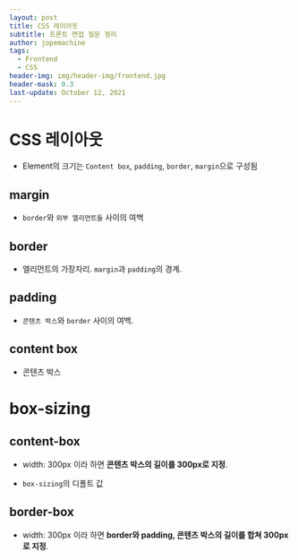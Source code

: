 ```yaml
---
layout: post
title: CSS 레이아웃
subtitle: 프론트 면접 질문 정리
author: jopemachine
tags:
  - Frontend
  - CSS
header-img: img/header-img/frontend.jpg
header-mask: 0.3
last-update: October 12, 2021
---
```


# CSS 레이아웃

- Element의 크기는 `Content box`, `padding`, `border`, `margin`으로 구성됨

## margin

- `border`와 `외부 엘리먼트들` 사이의 여백

## border

- 엘리먼트의 가장자리. `margin`과 `padding`의 경계.

## padding

- `콘텐츠 박스`와 `border` 사이의 여백.

## content box

- 콘텐츠 박스

# box-sizing

## content-box

- width: 300px 이라 하면 **콘텐츠 박스의 길이를 300px로 지정**.

- `box-sizing`의 디폴트 값

## border-box

- width: 300px 이라 하면 **border와 padding, 콘텐츠 박스의 길이를 합쳐 300px로 지정**.
